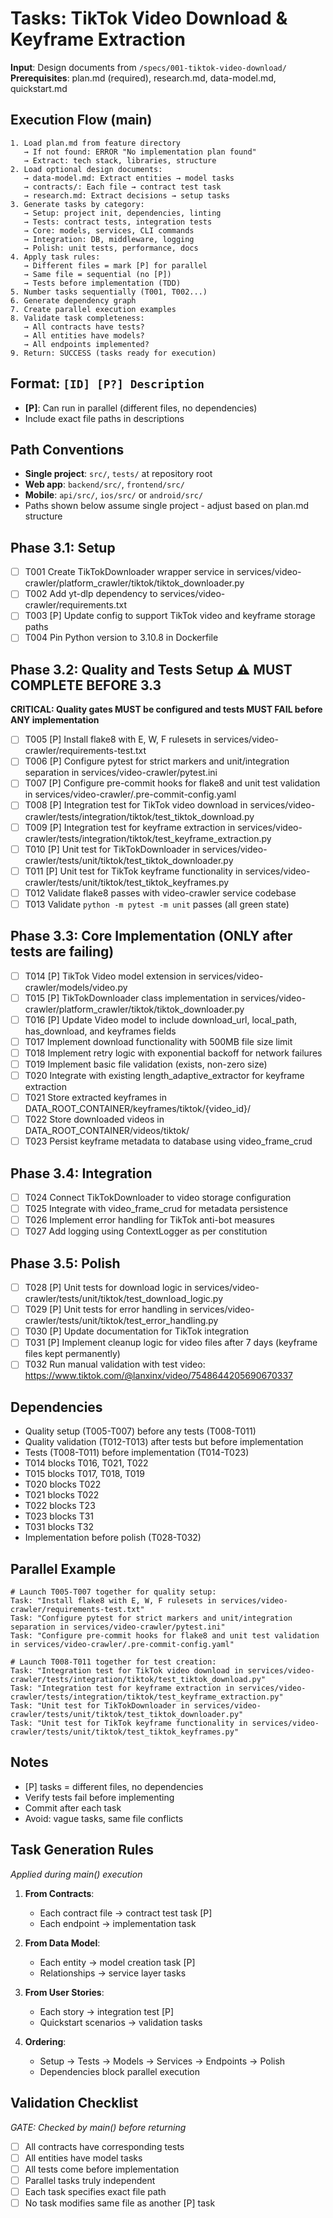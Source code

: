 # Tasks: TikTok Video Download & Keyframe Extraction

**Input**: Design documents from `/specs/001-tiktok-video-download/`
**Prerequisites**: plan.md (required), research.md, data-model.md, quickstart.md

## Execution Flow (main)
```
1. Load plan.md from feature directory
   → If not found: ERROR "No implementation plan found"
   → Extract: tech stack, libraries, structure
2. Load optional design documents:
   → data-model.md: Extract entities → model tasks
   → contracts/: Each file → contract test task
   → research.md: Extract decisions → setup tasks
3. Generate tasks by category:
   → Setup: project init, dependencies, linting
   → Tests: contract tests, integration tests
   → Core: models, services, CLI commands
   → Integration: DB, middleware, logging
   → Polish: unit tests, performance, docs
4. Apply task rules:
   → Different files = mark [P] for parallel
   → Same file = sequential (no [P])
   → Tests before implementation (TDD)
5. Number tasks sequentially (T001, T002...)
6. Generate dependency graph
7. Create parallel execution examples
8. Validate task completeness:
   → All contracts have tests?
   → All entities have models?
   → All endpoints implemented?
9. Return: SUCCESS (tasks ready for execution)
```

## Format: `[ID] [P?] Description`
- **[P]**: Can run in parallel (different files, no dependencies)
- Include exact file paths in descriptions

## Path Conventions
- **Single project**: `src/`, `tests/` at repository root
- **Web app**: `backend/src/`, `frontend/src/`
- **Mobile**: `api/src/`, `ios/src/` or `android/src/`
- Paths shown below assume single project - adjust based on plan.md structure

## Phase 3.1: Setup
- [ ] T001 Create TikTokDownloader wrapper service in services/video-crawler/platform_crawler/tiktok/tiktok_downloader.py
- [ ] T002 Add yt-dlp dependency to services/video-crawler/requirements.txt
- [ ] T003 [P] Update config to support TikTok video and keyframe storage paths
- [ ] T004 Pin Python version to 3.10.8 in Dockerfile

## Phase 3.2: Quality and Tests Setup ⚠️ MUST COMPLETE BEFORE 3.3
**CRITICAL: Quality gates MUST be configured and tests MUST FAIL before ANY implementation**
- [ ] T005 [P] Install flake8 with E, W, F rulesets in services/video-crawler/requirements-test.txt
- [ ] T006 [P] Configure pytest for strict markers and unit/integration separation in services/video-crawler/pytest.ini
- [ ] T007 [P] Configure pre-commit hooks for flake8 and unit test validation in services/video-crawler/.pre-commit-config.yaml
- [ ] T008 [P] Integration test for TikTok video download in services/video-crawler/tests/integration/tiktok/test_tiktok_download.py
- [ ] T009 [P] Integration test for keyframe extraction in services/video-crawler/tests/integration/tiktok/test_keyframe_extraction.py
- [ ] T010 [P] Unit test for TikTokDownloader in services/video-crawler/tests/unit/tiktok/test_tiktok_downloader.py
- [ ] T011 [P] Unit test for TikTok keyframe functionality in services/video-crawler/tests/unit/tiktok/test_tiktok_keyframes.py
- [ ] T012 Validate flake8 passes with video-crawler service codebase
- [ ] T013 Validate `python -m pytest -m unit` passes (all green state)

## Phase 3.3: Core Implementation (ONLY after tests are failing)
- [ ] T014 [P] TikTok Video model extension in services/video-crawler/models/video.py
- [ ] T015 [P] TikTokDownloader class implementation in services/video-crawler/platform_crawler/tiktok/tiktok_downloader.py
- [ ] T016 [P] Update Video model to include download_url, local_path, has_download, and keyframes fields
- [ ] T017 Implement download functionality with 500MB file size limit
- [ ] T018 Implement retry logic with exponential backoff for network failures
- [ ] T019 Implement basic file validation (exists, non-zero size)
- [ ] T020 Integrate with existing length_adaptive_extractor for keyframe extraction
- [ ] T021 Store extracted keyframes in DATA_ROOT_CONTAINER/keyframes/tiktok/{video_id}/
- [ ] T022 Store downloaded videos in DATA_ROOT_CONTAINER/videos/tiktok/
- [ ] T023 Persist keyframe metadata to database using video_frame_crud

## Phase 3.4: Integration
- [ ] T024 Connect TikTokDownloader to video storage configuration
- [ ] T025 Integrate with video_frame_crud for metadata persistence
- [ ] T026 Implement error handling for TikTok anti-bot measures
- [ ] T027 Add logging using ContextLogger as per constitution

## Phase 3.5: Polish
- [ ] T028 [P] Unit tests for download logic in services/video-crawler/tests/unit/tiktok/test_download_logic.py
- [ ] T029 [P] Unit tests for error handling in services/video-crawler/tests/unit/tiktok/test_error_handling.py
- [ ] T030 [P] Update documentation for TikTok integration
- [ ] T031 [P] Implement cleanup logic for video files after 7 days (keyframe files kept permanently)
- [ ] T032 Run manual validation with test video: https://www.tiktok.com/@lanxinx/video/7548644205690670337

## Dependencies
- Quality setup (T005-T007) before any tests (T008-T011)
- Quality validation (T012-T013) after tests but before implementation
- Tests (T008-T011) before implementation (T014-T023)
- T014 blocks T016, T021, T022
- T015 blocks T017, T018, T019
- T020 blocks T022
- T021 blocks T022
- T022 blocks T23
- T023 blocks T31
- T031 blocks T32
- Implementation before polish (T028-T032)

## Parallel Example
```
# Launch T005-T007 together for quality setup:
Task: "Install flake8 with E, W, F rulesets in services/video-crawler/requirements-test.txt"
Task: "Configure pytest for strict markers and unit/integration separation in services/video-crawler/pytest.ini"
Task: "Configure pre-commit hooks for flake8 and unit test validation in services/video-crawler/.pre-commit-config.yaml"

# Launch T008-T011 together for test creation:
Task: "Integration test for TikTok video download in services/video-crawler/tests/integration/tiktok/test_tiktok_download.py"
Task: "Integration test for keyframe extraction in services/video-crawler/tests/integration/tiktok/test_keyframe_extraction.py"
Task: "Unit test for TikTokDownloader in services/video-crawler/tests/unit/tiktok/test_tiktok_downloader.py"
Task: "Unit test for TikTok keyframe functionality in services/video-crawler/tests/unit/tiktok/test_tiktok_keyframes.py"
```

## Notes
- [P] tasks = different files, no dependencies
- Verify tests fail before implementing
- Commit after each task
- Avoid: vague tasks, same file conflicts

## Task Generation Rules
*Applied during main() execution*

1. **From Contracts**:
   - Each contract file → contract test task [P]
   - Each endpoint → implementation task
   
2. **From Data Model**:
   - Each entity → model creation task [P]
   - Relationships → service layer tasks
   
3. **From User Stories**:
   - Each story → integration test [P]
   - Quickstart scenarios → validation tasks

4. **Ordering**:
   - Setup → Tests → Models → Services → Endpoints → Polish
   - Dependencies block parallel execution

## Validation Checklist
*GATE: Checked by main() before returning*

- [ ] All contracts have corresponding tests
- [ ] All entities have model tasks
- [ ] All tests come before implementation
- [ ] Parallel tasks truly independent
- [ ] Each task specifies exact file path
- [ ] No task modifies same file as another [P] task